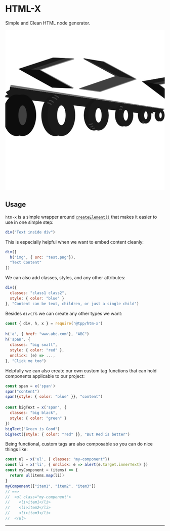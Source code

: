 # HTML-X

Simple and Clean HTML node generator.

![icon](./htm-x.png)

## Usage

`htm-x` is a simple wrapper around [`createElement()`](https://developer.mozilla.org/en-US/docs/Web/API/Document/createElement) that makes it easier to use in one simple step:

```javascript
div("Text inside div")
```

This is especially helpful when we want to embed content cleanly:

```javascript
div([
  h('img', { src: "test.png"}),
  "Text Content"
])
```

We can also add classes, styles, and any other attributes:

```javascript
div({
  classes: "class1 class2",
  style: { color: "blue" }
}, "Content can be text, children, or just a single child")
```

Besides `div()`’s we can create any other types we want:

```javascript
const { div, h, x } = require('@tpp/htm-x')

h('a', { href: "www.abc.com"}, "ABC")
h('span', {
  classes: "big small",
  style: { color: "red" },
  onclick: (e) => ...,
}, "Click me too")
```

Helpfully we can also create our own custom tag functions that can hold components applicable to our project:

```javascript
const span = x('span')
span("content")
span({style: { color: "blue" }}, "content")

const bigText = x('span', {
  classes: "big black",
  style: { color: "green" }
})
bigText("Green is Good")
bigText({style: { color: "red" }}, "But Red is better")
```

Being functional, custom tags are also composable so you can do nice things like:

```javascript
const ul = x('ul', { classes: "my-component"})
const li = x('li', { onclick: e => alert(e.target.innerText) })
const myComponent = (items) => {
  return ul(items.map(li))
}
myComponent(["item1", "item2", "item3"])
// ==>
//  <ul class="my-component">
//    <li>item1</li>
//    <li>item2</li>
//    <li>item3</li>
//  </ul>
```



---

